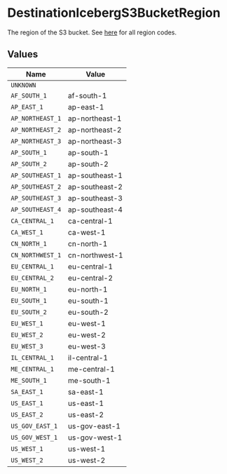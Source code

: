 # DestinationIcebergS3BucketRegion

The region of the S3 bucket. See <a href="https://docs.aws.amazon.com/AWSEC2/latest/UserGuide/using-regions-availability-zones.html#concepts-available-regions">here</a> for all region codes.


## Values

| Name             | Value            |
| ---------------- | ---------------- |
| `UNKNOWN`        |                  |
| `AF_SOUTH_1`     | af-south-1       |
| `AP_EAST_1`      | ap-east-1        |
| `AP_NORTHEAST_1` | ap-northeast-1   |
| `AP_NORTHEAST_2` | ap-northeast-2   |
| `AP_NORTHEAST_3` | ap-northeast-3   |
| `AP_SOUTH_1`     | ap-south-1       |
| `AP_SOUTH_2`     | ap-south-2       |
| `AP_SOUTHEAST_1` | ap-southeast-1   |
| `AP_SOUTHEAST_2` | ap-southeast-2   |
| `AP_SOUTHEAST_3` | ap-southeast-3   |
| `AP_SOUTHEAST_4` | ap-southeast-4   |
| `CA_CENTRAL_1`   | ca-central-1     |
| `CA_WEST_1`      | ca-west-1        |
| `CN_NORTH_1`     | cn-north-1       |
| `CN_NORTHWEST_1` | cn-northwest-1   |
| `EU_CENTRAL_1`   | eu-central-1     |
| `EU_CENTRAL_2`   | eu-central-2     |
| `EU_NORTH_1`     | eu-north-1       |
| `EU_SOUTH_1`     | eu-south-1       |
| `EU_SOUTH_2`     | eu-south-2       |
| `EU_WEST_1`      | eu-west-1        |
| `EU_WEST_2`      | eu-west-2        |
| `EU_WEST_3`      | eu-west-3        |
| `IL_CENTRAL_1`   | il-central-1     |
| `ME_CENTRAL_1`   | me-central-1     |
| `ME_SOUTH_1`     | me-south-1       |
| `SA_EAST_1`      | sa-east-1        |
| `US_EAST_1`      | us-east-1        |
| `US_EAST_2`      | us-east-2        |
| `US_GOV_EAST_1`  | us-gov-east-1    |
| `US_GOV_WEST_1`  | us-gov-west-1    |
| `US_WEST_1`      | us-west-1        |
| `US_WEST_2`      | us-west-2        |
